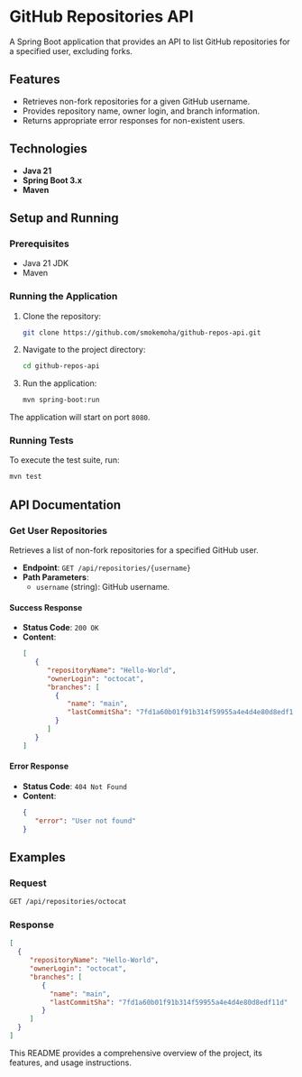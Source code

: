 # GitHub Repositories API

A Spring Boot application that provides an API to list GitHub repositories for a specified user, excluding forks.

## Features

- Retrieves non-fork repositories for a given GitHub username.
- Provides repository name, owner login, and branch information.
- Returns appropriate error responses for non-existent users.

## Technologies

- **Java 21**
- **Spring Boot 3.x**
- **Maven**

## Setup and Running

### Prerequisites

- Java 21 JDK
- Maven

### Running the Application

1. Clone the repository:
    ```bash
    git clone https://github.com/smokemoha/github-repos-api.git
    ```
2. Navigate to the project directory:
    ```bash
    cd github-repos-api
    ```
3. Run the application:
    ```bash
    mvn spring-boot:run
    ```

The application will start on port `8080`.

### Running Tests

To execute the test suite, run:
```bash
mvn test
```

## API Documentation

### Get User Repositories

Retrieves a list of non-fork repositories for a specified GitHub user.

- **Endpoint**: `GET /api/repositories/{username}`
- **Path Parameters**:
  - `username` (string): GitHub username.

#### Success Response

- **Status Code**: `200 OK`
- **Content**:
  ```json
  [
     {
        "repositoryName": "Hello-World",
        "ownerLogin": "octocat",
        "branches": [
          {
             "name": "main",
             "lastCommitSha": "7fd1a60b01f91b314f59955a4e4d4e80d8edf11d"
          }
        ]
     }
  ]
  ```

#### Error Response

- **Status Code**: `404 Not Found`
- **Content**:
  ```json
  {
     "error": "User not found"
  }
  ```

## Examples

### Request

```bash
GET /api/repositories/octocat
```

### Response

```json
[
  {
     "repositoryName": "Hello-World",
     "ownerLogin": "octocat",
     "branches": [
        {
          "name": "main",
          "lastCommitSha": "7fd1a60b01f91b314f59955a4e4d4e80d8edf11d"
        }
     ]
  }
]
```

This README provides a comprehensive overview of the project, its features, and usage instructions.
